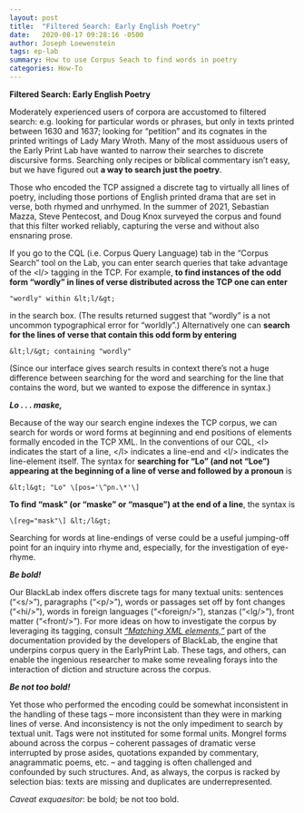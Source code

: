 ```yaml
---
layout: post
title:  "Filtered Search: Early English Poetry"
date:   2020-08-17 09:28:16 -0500
author: Joseph Loewenstein
tags: ep-lab
summary: How to use Corpus Seach to find words in poetry
categories: How-To
---
```


**Filtered Search: Early English Poetry**

Moderately experienced users of corpora are accustomed to filtered
search: e.g. looking for particular words or phrases, but only in texts
printed between 1630 and 1637; looking for “petition” and its cognates
in the printed writings of Lady Mary Wroth. Many of the most assiduous
users of the Early Print Lab have wanted to narrow their searches to
discrete discursive forms. Searching only recipes or biblical commentary
isn’t easy, but we have figured out **a way to search just the poetry**.

Those who encoded the TCP assigned a discrete tag to virtually all lines
of poetry, including those portions of English printed drama that are
set in verse, both rhymed and unrhymed. In the summer of 2021, Sebastian
Mazza, Steve Pentecost, and Doug Knox surveyed the corpus and found that
this filter worked reliably, capturing the verse and without also
ensnaring prose.

If you go to the CQL (i.e. Corpus Query Language) tab in the “Corpus
Search” tool on the Lab, you can enter search queries that take
advantage of the &lt;l/&gt; tagging in the TCP. For example, **to find
instances of the odd form “wordly” in lines of verse distributed across
the TCP one can enter**

    "wordly" within &lt;l/&gt;

in the search box. (The results returned suggest that “wordly” is a not
uncommon typographical error for “worldly”.) Alternatively one can
**search for the lines of verse that contain this odd form by entering**

    &lt;l/&gt; containing "wordly"

(Since our interface gives search results in context there’s not a huge
difference between searching for the word and searching for the line
that contains the word, but we wanted to expose the difference in
syntax.)

***Lo . . . maske,***

Because of the way our search engine indexes the TCP corpus, we can search for words or word forms at beginning and end positions of elements formally encoded in the TCP XML. In the conventions of our CQL, &lt;l&gt; indicates the start of a line, &lt;/l&gt; indicates a line-end and &lt;l/&gt; indicates the line-element itself. The syntax for **searching for “Lo” (and not “Loe”) appearing at the beginning of a line of verse and followed by a pronoun** is

    &lt;l&gt; "Lo" \[pos='\^pn.\*'\]

**To find “mask” (or “maske” or “masque”) at the end of a line**, the
syntax is

    \[reg="mask"\] &lt;/l&gt;

Searching for words at line-endings of verse could be a useful
jumping-off point for an inquiry into rhyme and, especially, for the
investigation of eye-rhyme.

***Be bold!***

Our BlackLab index offers discrete tags for many textual units:
sentences (“&lt;s/&gt;”), paragraphs (“&lt;p/&gt;”), words or passages
set off by font changes (“&lt;hi/&gt;”), words in foreign languages
(“&lt;foreign/&gt;”), stanzas (“&lt;lg/&gt;”), front matter
(“&lt;front/&gt;”). For more ideas on how to investigate the corpus by
leveraging its tagging, consult [*“Matching XML
elements,”*](http://inl.github.io/BlackLab/corpus-query-language.html#matching-xml-elements)
part of the documentation provided by the developers of BlackLab, the
engine that underpins corpus query in the EarlyPrint Lab. These tags,
and others, can enable the ingenious researcher to make some revealing
forays into the interaction of diction and structure across the corpus.

***Be not too bold!***

Yet those who performed the encoding could be somewhat inconsistent in
the handling of these tags – more inconsistent than they were in marking
lines of verse. And inconsistency is not the only impediment to search
by textual unit. Tags were not instituted for some formal units. Mongrel
forms abound across the corpus – coherent passages of dramatic verse
interrupted by prose asides, quotations expanded by commentary,
anagrammatic poems, etc. – and tagging is often challenged and
confounded by such structures. And, as always, the corpus is racked by
selection bias: texts are missing and duplicates are underrepresented.

*Caveat exquaesitor*: be bold; be not too bold.
